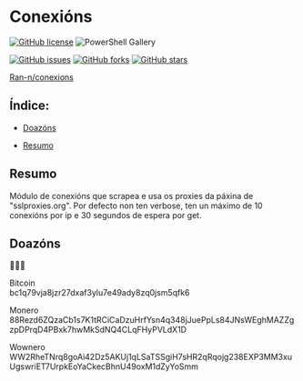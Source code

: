 # Conexións
[![GitHub license](https://img.shields.io/github/license/Ran-n/scripts)](https://github.com/Ran-n/scripts/blob/master/LICENSE)
![PowerShell Gallery](https://img.shields.io/badge/plataforma-LiGNUx%20%7C%20Windows10-lightgrey)

[![GitHub issues](https://img.shields.io/github/issues/Ran-n/conexions)](https://github.com/Ran-n/conexions/issues)
[![GitHub forks](https://img.shields.io/github/forks/Ran-n/conexions)](https://github.com/Ran-n/conexions/network)
[![GitHub stars](https://img.shields.io/github/stars/Ran-n/conexions)](https://github.com/Ran-n/conexions/stargazers)

[Ran-n/conexions](https://github.com/Ran-n/conexions)

## Índice:
* [Doazóns](README.md#doazóns)
+ [Resumo](README.md#resumo)

## Resumo
Módulo de conexións que scrapea e usa os proxies da páxina de "sslproxies.org".
Por defecto non ten verbose, ten un máximo de 10 conexións por ip e 30 segundos de espera por get.


## Doazóns
🙇🙇‍♀

Bitcoin  
bc1q79vja8jzr27dxaf3ylu7e49ady8zq0jsm5qfk6 

Monero
88Rezd6ZQzaCb1s7K1tRCiCaDzuHrfYsn4q348jJuePpLs84JNsWEghMAZZgzpDPrqD4PBxk7hwMkSdNQ4CLqFHyPVLdX1D

Wownero
WW2RheTNrq8goAi42Dz5AKUj1qLSaTSSgiH7sHR2qRqojg238EXP3MM3xuUgswriET7UrpkEoYaCkecBhnU49oxM1dZyYoSmm
